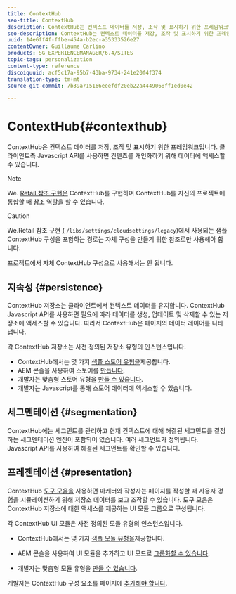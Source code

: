 ```yaml
---
title: ContextHub
seo-title: ContextHub
description: ContextHub는 컨텍스트 데이터를 저장, 조작 및 표시하기 위한 프레임워크입니다
seo-description: ContextHub는 컨텍스트 데이터를 저장, 조작 및 표시하기 위한 프레임워크입니다
uuid: 14e6ff4f-ffbe-454a-b2ec-a35333526e27
contentOwner: Guillaume Carlino
products: SG_EXPERIENCEMANAGER/6.4/SITES
topic-tags: personalization
content-type: reference
discoiquuid: acf5c17a-95b7-43ba-9734-241e20f4f374
translation-type: tm+mt
source-git-commit: 7b39a715166eeefdf20eb22a4449068ff1ed0e42

---
```



# ContextHub{#contexthub}

ContextHub은 컨텍스트 데이터를 저장, 조작 및 표시하기 위한 프레임워크입니다. 클라이언트측 Javascript API를 사용하면 컨텐츠를 개인화하기 위해 데이터에 액세스할 수 있습니다.

>[!NOTE]
>
>We. [Retail 참조 구현은](/help/sites-developing/we-retail.md) ContextHub를 구현하며 ContextHub를 자신의 프로젝트에 통합할 때 참조 역할을 할 수 있습니다.

>[!CAUTION]
>
>We.Retail 참조 구현 [(](/help/sites-developing/we-retail.md) `/libs/settings/cloudsettings/legacy`)에서 사용되는 샘플 ContextHub 구성을 포함하는 경로는 자체 구성을 만들기 위한 참조로만 사용해야 합니다.
>
>프로젝트에서 자체 ContextHub 구성으로 사용해서는 안 됩니다.

## 지속성 {#persistence}

ContextHub 저장소는 클라이언트에서 컨텍스트 데이터를 유지합니다. ContextHub Javascript API를 사용하면 필요에 따라 데이터를 생성, 업데이트 및 삭제할 수 있는 저장소에 액세스할 수 있습니다. 따라서 ContextHub은 페이지의 데이터 레이어를 나타냅니다.

각 ContextHub 저장소는 사전 정의된 저장소 유형의 인스턴스입니다.

* ContextHub에서는 몇 가지 [샘플 스토어 유형을](/help/sites-developing/ch-samplestores.md)제공합니다.
* AEM 콘솔을 사용하여 스토어를 [만듭니다](/help/sites-administering/contexthub-config.md#creating-a-contexthub-store).
* 개발자는 맞춤형 스토어 유형을 [만들 수 있습니다](/help/sites-developing/ch-extend.md#creating-custom-store-candidates).
* 개발자는 Javascript를 통해 스토어 데이터에 [](/help/sites-developing/ch-adding.md#interacting-with-contexthub-stores) 액세스할 수 있습니다.

## 세그멘테이션 {#segmentation}

ContextHub에는 세그먼트를 관리하고 현재 컨텍스트에 대해 해결된 세그먼트를 결정하는 세그멘테이션 엔진이 포함되어 있습니다. 여러 세그먼트가 정의됩니다. Javascript API를 사용하여 해결된 세그먼트를 [](/help/sites-developing/ch-adding.md#determining-resolved-contexthub-segments)확인할 수 있습니다.

## 프레젠테이션 {#presentation}

ContextHub [도구 모음을](/help/sites-authoring/ch-previewing.md) 사용하면 마케터와 작성자는 페이지를 작성할 때 사용자 경험을 시뮬레이션하기 위해 저장소 데이터를 보고 조작할 수 있습니다. 도구 모음은 ContextHub 저장소에 대한 액세스를 제공하는 UI 모듈 그룹으로 구성됩니다.

각 ContextHub UI 모듈은 사전 정의된 모듈 유형의 인스턴스입니다.

* ContextHub에서는 몇 가지 [샘플 모듈 유형을](/help/sites-developing/ch-samplemodules.md)제공합니다.
* AEM 콘솔을 사용하여 UI 모듈을 [](/help/sites-administering/contexthub-config.md#adding-a-ui-module)추가하고 UI 모드로 [그룹화할 수 있습니다](/help/sites-administering/contexthub-config.md#adding-a-ui-mode).

* 개발자는 맞춤형 모듈 유형을 [만들 수 있습니다](/help/sites-developing/ch-extend.md#creating-contexthub-ui-module-types).

개발자는 ContextHub 구성 요소를 페이지에 [추가해야 합니다](/help/sites-developing/ch-adding.md).
